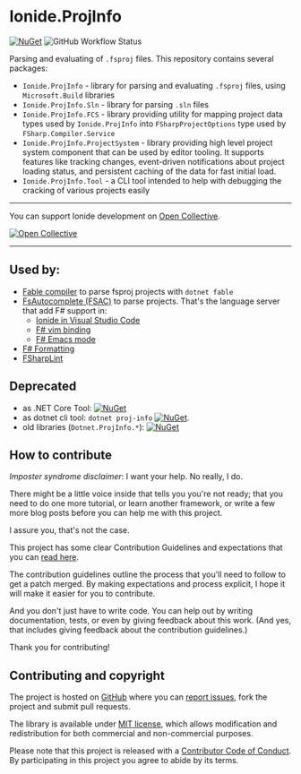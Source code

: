 # Ionide.ProjInfo

[![NuGet](https://img.shields.io/nuget/v/Ionide.ProjInfo.svg)](https://www.nuget.org/packages/Ionide.ProjInfo/) ![GitHub Workflow Status](https://img.shields.io/github/workflow/status/Ionide/dotnet-proj-info/Build?style=flat-square)

Parsing and evaluating of `.fsproj` files. This repository contains several packages:
* `Ionide.ProjInfo` - library for parsing and evaluating `.fsproj` files, using `Microsoft.Build` libraries
* `Ionide.ProjInfo.Sln` - library for parsing `.sln` files
* `Ionide.ProjInfo.FCS` - library providing utility for mapping project data types used by `Ionide.ProjInfo` into `FSharpProjectOptions` type used by `FSharp.Compiler.Service`
* `Ionide.ProjInfo.ProjectSystem` - library providing high level project system component that can be used by editor tooling. It supports features like tracking changes, event-driven notifications about project loading status, and persistent caching of the data for fast initial load.
* `Ionide.ProjInfo.Tool` - a CLI tool intended to help with debugging the cracking of various projects easily

---
You can support Ionide development on [Open Collective](https://opencollective.com/ionide).

[![Open Collective](https://opencollective.com/ionide/donate/button.png?color=blue)](https://opencollective.com/ionide)

---

## Used by:

- [Fable compiler](https://github.com/fable-compiler/fable) to parse fsproj projects with `dotnet fable`
- [FsAutocomplete (FSAC)](https://github.com/fsharp/FsAutoComplete/) to parse projects. That's the language server that add F# support in:
  - [Ionide in Visual Studio Code](https://github.com/ionide/ionide-vscode-fsharp)
  - [F# vim binding](https://github.com/fsharp/vim-fsharp)
  - [F# Emacs mode](https://github.com/fsharp/emacs-fsharp-mode)
- [F# Formatting](https://github.com/fsprojects/FSharp.Formatting)
- [FSharpLint](https://github.com/fsprojects/FSharpLint)

## Deprecated

- as .NET Core Tool: [![NuGet](https://img.shields.io/nuget/v/dotnet-proj.svg)](https://www.nuget.org/packages/dotnet-proj/)
- as dotnet cli tool: `dotnet proj-info` [![NuGet](https://img.shields.io/nuget/v/dotnet-proj-info.svg)](https://www.nuget.org/packages/dotnet-proj-info).
- old libraries (`Dotnet.ProjInfo.*`): [![NuGet](https://img.shields.io/nuget/v/Dotnet.ProjInfo.svg)](https://www.nuget.org/packages/Dotnet.ProjInfo/)

## How to contribute

*Imposter syndrome disclaimer*: I want your help. No really, I do.

There might be a little voice inside that tells you you're not ready; that you need to do one more tutorial, or learn another framework, or write a few more blog posts before you can help me with this project.

I assure you, that's not the case.

This project has some clear Contribution Guidelines and expectations that you can [read here](https://github.com/ionide/dotnet-proj-info/blob/master/CONTRIBUTING.md).

The contribution guidelines outline the process that you'll need to follow to get a patch merged. By making expectations and process explicit, I hope it will make it easier for you to contribute.

And you don't just have to write code. You can help out by writing documentation, tests, or even by giving feedback about this work. (And yes, that includes giving feedback about the contribution guidelines.)

Thank you for contributing!


## Contributing and copyright

The project is hosted on [GitHub](https://github.com/ionide/dotnet-proj-info) where you can [report issues](https://github.com/ionide/dotnet-proj-info/issues), fork
the project and submit pull requests.

The library is available under [MIT license](https://github.com/ionide/dotnet-proj-info/blob/master/LICENSE.md), which allows modification and redistribution for both commercial and non-commercial purposes.

Please note that this project is released with a [Contributor Code of Conduct](CODE_OF_CONDUCT.md). By participating in this project you agree to abide by its terms.